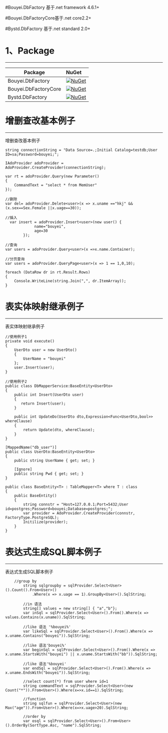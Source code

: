 #Bouyei.DbFactory 基于.net framework 4.6.1+

#Bouyei.DbFactoryCore基于.net core2.2+

#Bystd.DbFactory 基于.net standard 2.0+

# 1、Package
---

Package  | NuGet 
-------- | :------------ 
Bouyei.DbFactory		| [![NuGet](https://img.shields.io/nuget/v/Bouyei.DbFactory.svg)](https://www.nuget.org/packages/Bouyei.DbFactory)
Bouyei.DbFactoryCore		| [![NuGet](https://img.shields.io/nuget/v/Bouyei.DbFactoryCore.svg)](https://www.nuget.org/packages/Bouyei.DbFactoryCore)
Bystd.DbFactory	| [![NuGet](https://img.shields.io/nuget/v/Bystd.DbFactory.svg)](https://www.nuget.org/packages/Bystd.DbFactory)

# 增删查改基本例子
---

增删查改基本例子
 
	string connectionString = "Data Source=.;Initial Catalog=testdb;User ID=sa;Password=bouyei;";

	IAdoProvider adoProvider = AdoProvider.CreateProvider(connectionString);

	var rt = adoProvider.Query(new Parameter()
	{
		CommandText = "select * from MemUser"
	});

	//删除
	var del= adoProvider.Delete<user>(x => x.uname =="hkj" && (x.sex==Sex.Female ||x.uage==30));

	//插入
	  var insert = adoProvider.Insert<user>(new user() {
                 name="bouyei",
                 age=30
            });

	//查询
	var users = adoProvider.Query<user>(x =>x.name.Container);

    //分页查询
	var users = adoProvider.QueryPage<user>(x => 1 == 1,0,10);

	foreach (DataRow dr in rt.Result.Rows)
	{
		Console.WriteLine(string.Join(",", dr.ItemArray));
	}

# 表实体映射继承例子
---

表实体映射继承例子

    //使用例子1
    private void execute()
    {
        UserDto user = new UserDto()
        {
            UserName = "bouyei"
        };
        user.Insert(user);
    }

    //使用例子2
    public class DbMapperService:BaseEntity<UserDto>
    {
        public int Insert(UserDto user)
        {
           return Insert(user);
        }

        public int UpdateDo(UserDto dto,Expression<Func<UserDto,bool>> whereClause)
        {
            return Update(dto, whereClause);
        }
    }

    [MappedName("db_user")]
    public class UserDto:BaseEntity<UserDto>
    {
        public string UserName { get; set; }

        [Ignore]
        public string Pwd { get; set; }
    }

    public class BaseEntity<T> : TableMapper<T> where T : class
    {
        public BaseEntity()
        {
            string connstr = "Host=127.0.0.1;Port=5432;User id=postgres;Password=bouyei;Database=postgres;";
            var provider = AdoProvider.CreateProvider(connstr, FactoryType.PostgreSQL);
            Initilize(provider);
        }
    }

# 表达式生成SQL脚本例子
---

表达式生成SQL脚本例子

        //group by 
            string sqlgroupby = sqlProvider.Select<User>().Count().From<User>()
                .Where(x => x.uage == 1).GroupBy<User>().SqlString;

            //in 语法
            string[] values = new string[] { "a","b"};
            var inSql = sqlProvider.Select<User>().From().Where(x => values.Contains(x.uname)).SqlString;

            //like 语法 '%bouyei%'
            var likeSql = sqlProvider.Select<User>().From().Where(x => x.uname.Contains("bouyei")).SqlString;

            //like 语法'bouyei%'
            var beginSql = sqlProvider.Select<User>().From().Where(x => x.uname.StartsWith("bouyei") || x.uname.StartsWith("bb")).SqlString;

            //like 语法'%bouyei'
            var endSql = sqlProvider.Select<User>().From().Where(x => x.uname.EndsWith("bouyei")).SqlString;

            //select count(*) from user where id=1
            string commandText = sqlProvider.Select<User>(new Count("*")).From<User>().Where(x=>x.id==1).SqlString;

            //function 
            string sqlfun = sqlProvider.Select<User>(new Max("age")).From<User>().Where(x=>x.uage>20).SqlString;

            //order by
            var osql = sqlProvider.Select<User>().From<User>().OrderBy(SortType.Asc, "name").SqlString;